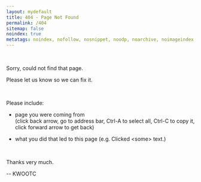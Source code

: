 ```yaml
---
layout: mydefault
title: 404 - Page Not Found
permalink: /404
sitemap: false
noindex: true
metatags: noindex, nofollow, nosnippet, noodp, noarchive, noimageindex, unavailable_after:1980-01-01
---
```


&nbsp;

Sorry, could not find that page.

Please let us know so we can fix it.

&nbsp;

Please include:

- page you were coming from
<br>(click back arrow, go to address bar, Ctrl-A to select all, Ctrl-C to copy it, click forward arrow to get back)

- what you did that led to this page
(e.g. Clicked \<some> text.)

&nbsp;

Thanks very much.

-- KWOOTC
